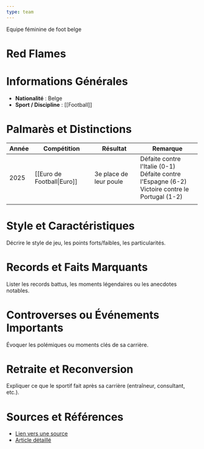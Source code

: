 ```yaml
---
type: team
---
```

Equipe féminine de foot belge
# Red Flames

# Informations Générales
- **Nationalité** :  Belge
- **Sport / Discipline** : [[Football]] 

# Palmarès et Distinctions
| Année | Compétition                | Résultat               | Remarque                                                                                             |
| ----- | -------------------------- | ---------------------- | ---------------------------------------------------------------------------------------------------- |
| 2025  | [[Euro de Football\|Euro]] | 3e place de leur poule | Défaite contre l'Italie (0-1)<br>Défaite contre l'Espagne (6-2)<br>Victoire contre le Portugal (1-2) |
|       |                            |                        |                                                                                                      |

# Style et Caractéristiques
Décrire le style de jeu, les points forts/faibles, les particularités.

# Records et Faits Marquants
Lister les records battus, les moments légendaires ou les anecdotes notables.

# Controverses ou Événements Importants
Évoquer les polémiques ou moments clés de sa carrière.

# Retraite et Reconversion
Expliquer ce que le sportif fait après sa carrière (entraîneur, consultant, etc.).

# Sources et Références
- [Lien vers une source](#)
- [Article détaillé](#)
